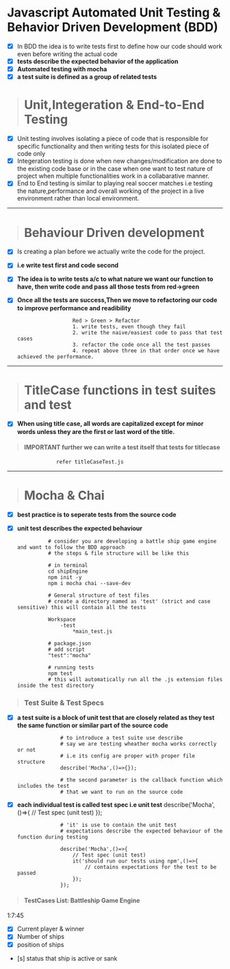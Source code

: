 # Javascript Automated Unit Testing & Behavior Driven Development (BDD)

- [x] In BDD the idea is to write tests first to define how our code should work even before writing the actual code
- [x] **tests describe the expected behavior of the application**
- [x] **Automated testing with mocha**
- [x] **a test suite is defined as a group of related tests**
                
> # Unit,Integeration & End-to-End Testing

- [x] Unit testing involves isolating a piece of code that is responsible for specific functionality and then writing tests for this isolated piece of code only
- [x] Integeration testing is done when new changes/modification are done to the existing code base or in the case when one want to test nature of project when multiple functionalities work in a collabarative manner.
- [x] End to End testing is similar to playing real soccer matches i.e testing the nature,performance and overall working of the project in a live environment rather than local environment.

***

> # Behaviour Driven development

- [x] Is creating a plan before we actually write the code for the project.            
- [x] **i.e write test first and code second**
- [x] **The idea is to write tests a/c to what nature we want our function to have, then write code and pass all those tests from red->green**
- [x] **Once all the tests are success,Then we move to refactoring our code to improve performance and readibility**

                        Red > Green > Refactor
                        1. write tests, even though they fail
                        2. write the naive/easiest code to pass that test cases
                        3. refactor the code once all the test passes
                        4. repeat above three in that order once we have achieved the performance.
***

> # TitleCase functions in test suites and test
- [x] **When using title case, all words are capitalized except for minor words unless they are the first or last word of the title.**


> #### **IMPORTANT further we can write a test itself that tests for titlecase**

                    refer titleCaseTest.js

***

> # Mocha & Chai

- [x] **best practice is to seperate tests from the source code**
- [x] **unit test describes the expected behaviour**

                # consider you are developing a battle ship game engine and want to follow the BDD approach
                # the steps & file structure will be like this

                # in terminal
                cd shipEngine
                npm init -y
                npm i mocha chai --save-dev

                # General structure of test files
                # create a directory named as 'test' (strict and case sensitive) this will contain all the tests
                
                Workspace
                    -test
                        *main_test.js
                
                # package.json
                # add script
                "test":"mocha"
                
                # running tests
                npm test
                # this will automatically run all the .js extension files inside the test directory

> ### Test Suite & Test Specs

- [x] **a test suite is a block of unit test that are closely related as they test the same function or similar part of the source code**

                    # to introduce a test suite use describe
                    # say we are testing wheather mocha works correctly or not
                    # i.e its config are proper with proper file structure
                    describe('Mocha',()=>{});

                    # the second parameter is the callback function which includes the test 
                    # that we want to run on the source code

- [x] **each individual test is called test spec i.e unit test**
                    describe('Mocha',()=>{
                        // Test spec (unit test)
                    });

                    # 'it' is use to contain the unit test
                    # expectations describe the expected behaviour of the function during testing
                    
                    describe('Mocha',()=>{
                        // Test spec (unit test)
                        it('should run our tests using npm',()=>{
                            // contains expectations for the test to be passed
                        });
                    });

> #### TestCases List: Battleship Game Engine 
1:7:45
- [x] Current player & winner
- [x] Number of ships
- [x] position of ships
- [s] status that ship is active or sank
